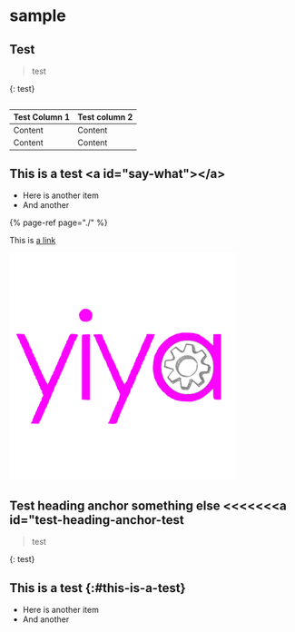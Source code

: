 # sample

## Test <a id="what-is-it-now"></a>

> test

{: test}

```text

```

| Test Column 1 | Test column 2 |
| :--- | :--- |
| Content | Content |
| Content | Content |

## This is a test &lt;a id="say-what"&gt;&lt;/a&gt;  <a id="say-what"></a>

* Here is another item
* And another

{% page-ref page="./" %}

This is [a link](./#say-what)

![](.gitbook/assets/just+yiya+logo+-+small-done%20%281%29%20%281%29.png)



## Test heading anchor something else &lt;&lt;&lt;&lt;&lt;&lt;<a id="test-heading-anchor-test

> test

{: test}

## This is a test {:\#this-is-a-test}

* Here is another item
* And another

##  <a id="something-else"></a>

<!--stackedit_data:
eyJoaXN0b3J5IjpbLTE4MTcyNTYyNTBdfQ==
-->